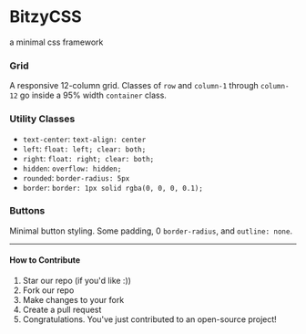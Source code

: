 # BitzyCSS
a minimal css framework

### Grid
A responsive 12-column grid. Classes of `row` and `column-1` through `column-12` go inside a 95% width `container` class.

### Utility Classes
* `text-center`: `text-align: center`
* `left`: `float: left; clear: both;`
* `right`: `float: right; clear: both;`
* `hidden`: `overflow: hidden;`
* `rounded`: `border-radius: 5px`
* `border`: `border: 1px solid rgba(0, 0, 0, 0.1);`

### Buttons
Minimal button styling. Some padding, 0 `border-radius`, and `outline: none`.

---

#### How to Contribute
1. Star our repo (if you'd like :))
2. Fork our repo
3. Make changes to your fork
4. Create a pull request
5. Congratulations. You've just contributed to an open-source project!
